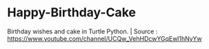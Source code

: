 # Happy-Birthday-Cake
Birthday wishes and cake in Turtle Python.
| Source : https://www.youtube.com/channel/UCQw_VehHDcwYGqEwl1hNyYw
